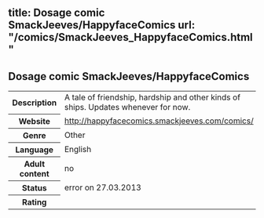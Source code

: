 title: Dosage comic SmackJeeves/HappyfaceComics
url: "/comics/SmackJeeves_HappyfaceComics.html"
---
Dosage comic SmackJeeves/HappyfaceComics
-----------------------------------------

<table class="comicinfo">
<tr>
<th>Description</th><td>A tale of friendship, hardship and other kinds of ships. Updates whenever for now.</td>
</tr>
<tr>
<th>Website</th><td><a href="http://happyfacecomics.smackjeeves.com/comics/">http://happyfacecomics.smackjeeves.com/comics/</a></td>
</tr>
<tr>
<th>Genre</th><td>Other</td>
</tr>
<tr>
<th>Language</th><td>English</td>
</tr>
<tr>
<th>Adult content</th><td>no</td>
</tr>
<tr>
<th>Status</th><td>error on 27.03.2013</td>
</tr>
<tr>
<th>Rating</th><td><div class="g-plusone" data-size="standard" data-annotation="bubble"
 data-href="http://happyfacecomics.smackjeeves.com/comics/"></div></td>
</tr>
</table>
<script type="text/javascript">
  (function() {
    var po = document.createElement('script'); po.type = 'text/javascript'; po.async = true;
    po.src = 'https://apis.google.com/js/plusone.js';
    var s = document.getElementsByTagName('script')[0]; s.parentNode.insertBefore(po, s);
  })();
</script>
